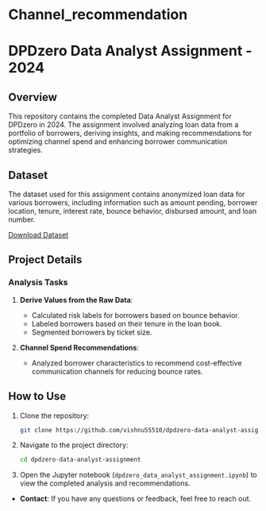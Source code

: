 # Channel_recommendation

# DPDzero Data Analyst Assignment - 2024

## Overview
This repository contains the completed Data Analyst Assignment for DPDzero in 2024. The assignment involved analyzing loan data from a portfolio of borrowers, deriving insights, and making recommendations for optimizing channel spend and enhancing borrower communication strategies.

## Dataset
The dataset used for this assignment contains anonymized loan data for various borrowers, including information such as amount pending, borrower location, tenure, interest rate, bounce behavior, disbursed amount, and loan number.

[Download Dataset](https://prod-files-secure.s3.us-west-2.amazonaws.com/0fb337c8-6186-4010-911c-38ba2e525070/7e55b4b1-5878-4d1c-9dce-75419c39c4c5/Data_Analyst_Assignment_Dataset.csv)

## Project Details

### Analysis Tasks
1. **Derive Values from the Raw Data**:
   - Calculated risk labels for borrowers based on bounce behavior.
   - Labeled borrowers based on their tenure in the loan book.
   - Segmented borrowers by ticket size.

2. **Channel Spend Recommendations**:
   - Analyzed borrower characteristics to recommend cost-effective communication channels for reducing bounce rates.

## How to Use
1. Clone the repository:
   ```bash
   git clone https://github.com/vishnu55510/dpdzero-data-analyst-assignment.git
   ```
2. Navigate to the project directory:
   ```bash
   cd dpdzero-data-analyst-assignment
   ```
3. Open the Jupyter notebook (`dpdzero_data_analyst_assignment.ipynb`) to view the completed analysis and recommendations.

- **Contact**: If you have any questions or feedback, feel free to reach out.
